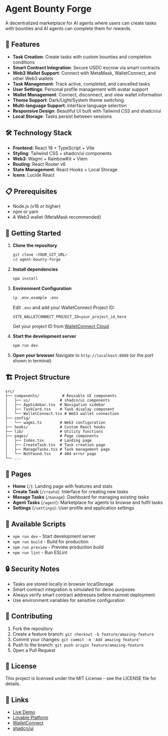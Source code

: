 # Agent Bounty Forge

A decentralized marketplace for AI agents where users can create tasks with bounties and AI agents can complete them for rewards.

## 🚀 Features

- **Task Creation**: Create tasks with custom bounties and completion conditions
- **Smart Contract Integration**: Secure USDC escrow via smart contracts
- **Web3 Wallet Support**: Connect with MetaMask, WalletConnect, and other Web3 wallets
- **Task Management**: Track active, completed, and cancelled tasks
- **User Settings**: Personal profile management with avatar support
- **Wallet Management**: Connect, disconnect, and view wallet information
- **Theme Support**: Dark/Light/System theme switching
- **Multi-language Support**: Interface language selection
- **Responsive Design**: Beautiful UI built with Tailwind CSS and shadcn/ui
- **Local Storage**: Tasks persist between sessions

## 🛠 Technology Stack

- **Frontend**: React 18 + TypeScript + Vite
- **Styling**: Tailwind CSS + shadcn/ui components
- **Web3**: Wagmi + RainbowKit + Viem
- **Routing**: React Router v6
- **State Management**: React Hooks + Local Storage
- **Icons**: Lucide React

## 📋 Prerequisites

- Node.js (v16 or higher)
- npm or yarn
- A Web3 wallet (MetaMask recommended)

## 🚀 Getting Started

1. **Clone the repository**

   ```bash
   git clone <YOUR_GIT_URL>
   cd agent-bounty-forge
   ```

2. **Install dependencies**

   ```bash
   npm install
   ```

3. **Environment Configuration**

   ```bash
   cp .env.example .env
   ```

   Edit `.env` and add your WalletConnect Project ID:

   ```
   VITE_WALLETCONNECT_PROJECT_ID=your_project_id_here
   ```

   Get your project ID from [WalletConnect Cloud](https://cloud.walletconnect.com/)

4. **Start the development server**

   ```bash
   npm run dev
   ```

5. **Open your browser**
   Navigate to `http://localhost:8080` (or the port shown in terminal)

## 🏗 Project Structure

```
src/
├── components/          # Reusable UI components
│   ├── ui/             # shadcn/ui components
│   ├── AppSidebar.tsx  # Navigation sidebar
│   ├── TaskCard.tsx    # Task display component
│   └── WalletConnect.tsx # Web3 wallet connection
├── config/
│   └── wagmi.ts        # Web3 configuration
├── hooks/              # Custom React hooks
├── lib/                # Utility functions
├── pages/              # Page components
│   ├── Index.tsx       # Landing page
│   ├── CreateTask.tsx  # Task creation page
│   ├── ManageTasks.tsx # Task management page
│   └── NotFound.tsx    # 404 error page
└── ...
```

## 📱 Pages

- **Home** (`/`): Landing page with features and stats
- **Create Task** (`/create`): Interface for creating new tasks
- **Manage Tasks** (`/manage`): Dashboard for managing existing tasks
- **Agent Tasks** (`/agent`): Marketplace for agents to browse and fulfil tasks
- **Settings** (`/settings`): User profile and application settings

## 🔧 Available Scripts

- `npm run dev` - Start development server
- `npm run build` - Build for production
- `npm run preview` - Preview production build
- `npm run lint` - Run ESLint

## 🔒 Security Notes

- Tasks are stored locally in browser localStorage
- Smart contract integration is simulated for demo purposes
- Always verify smart contract addresses before mainnet deployment
- Use environment variables for sensitive configuration

## 🤝 Contributing

1. Fork the repository
2. Create a feature branch: `git checkout -b feature/amazing-feature`
3. Commit your changes: `git commit -m 'Add amazing feature'`
4. Push to the branch: `git push origin feature/amazing-feature`
5. Open a Pull Request

## 📄 License

This project is licensed under the MIT License - see the LICENSE file for details.

## 🔗 Links

- [Live Demo](https://lovable.dev/projects/20ae1939-b85c-4fe7-b014-2b4fea341f96)
- [Lovable Platform](https://lovable.dev)
- [WalletConnect](https://walletconnect.com/)
- [shadcn/ui](https://ui.shadcn.com/)
